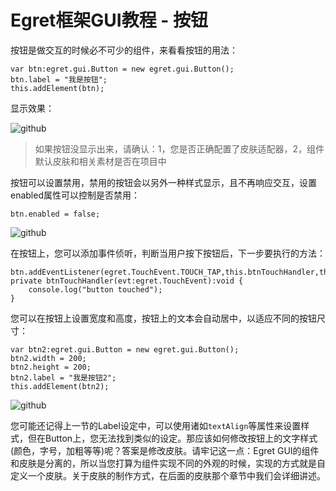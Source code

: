Egret框架GUI教程 - 按钮
===============

按钮是做交互的时候必不可少的组件，来看看按钮的用法：

```
var btn:egret.gui.Button = new egret.gui.Button();
btn.label = "我是按钮";
this.addElement(btn);
```

显示效果：

![github](https://raw.githubusercontent.com/NeoGuo/html5-documents/master/egret-gui/images/button1.png "Egret")
> 如果按钮没显示出来，请确认：1，您是否正确配置了皮肤适配器，2，组件默认皮肤和相关素材是否在项目中

按钮可以设置禁用，禁用的按钮会以另外一种样式显示，且不再响应交互，设置enabled属性可以控制是否禁用：

```
btn.enabled = false;
```
![github](https://raw.githubusercontent.com/NeoGuo/html5-documents/master/egret-gui/images/button2.png "Egret")

在按钮上，您可以添加事件侦听，判断当用户按下按钮后，下一步要执行的方法：

```
btn.addEventListener(egret.TouchEvent.TOUCH_TAP,this.btnTouchHandler,this);
private btnTouchHandler(evt:egret.TouchEvent):void {
    console.log("button touched");
}
```

您可以在按钮上设置宽度和高度，按钮上的文本会自动居中，以适应不同的按钮尺寸：

```
var btn2:egret.gui.Button = new egret.gui.Button();
btn2.width = 200;
btn2.height = 200;
btn2.label = "我是按钮2";
this.addElement(btn2);
```

![github](https://raw.githubusercontent.com/NeoGuo/html5-documents/master/egret-gui/images/button3.png "Egret")

您可能还记得上一节的Label设定中，可以使用诸如```textAlign```等属性来设置样式，但在Button上，您无法找到类似的设定。那应该如何修改按钮上的文字样式(颜色，字号，加粗等等)呢？答案是修改皮肤。请牢记这一点：Egret GUI的组件和皮肤是分离的，所以当您打算为组件实现不同的外观的时候，实现的方式就是自定义一个皮肤。关于皮肤的制作方式，在后面的皮肤那个章节中我们会详细讲述。